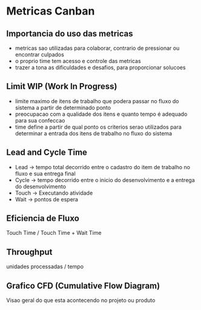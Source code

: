 # Metricas Canban


## Importancia do uso das metricas

- metricas sao utilizadas para colaborar, contrario de pressionar ou encontrar culpados
- o proprio time tem acesso e controle das metricas 
- trazer a tona as dificuldades e desafios, para proporcionar solucoes


## Limit WIP (Work In Progress)

- limite maximo de itens de trabalho que podera passar no fluxo do sistema a partir de determinado ponto
- preocupacao com a qualidade dos itens e quanto tempo é adequado para sua confeccao
- time define a partir de qual ponto os criterios serao utilizados para determinar a entrada dos itens de trabalho no fluxo do sistema

## Lead and Cycle Time

- Lead -> tempo total decorrido entre o cadastro do item de trabalho no fluxo e sua entrega final
- Cycle -> tempo decorrido entre o inicio do desenvolvimento e a entrega do desenvolvimento
- Touch -> Executando atividade
- Wait -> pontos de espera

## Eficiencia de Fluxo

Touch Time / Touch Time + Wait Time

## Throughput

unidades processadas / tempo

## Grafico CFD (Cumulative Flow Diagram)

Visao geral do que esta acontecendo no projeto ou produto
